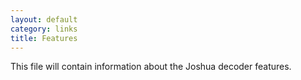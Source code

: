 ```yaml
---
layout: default
category: links
title: Features
---
```


This file will contain information about the Joshua decoder features.
